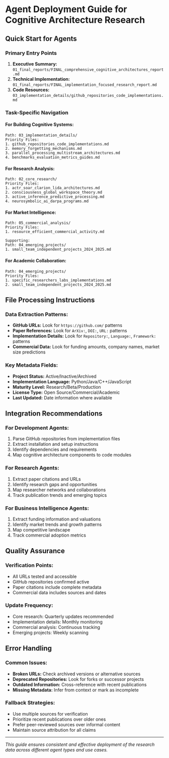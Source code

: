 # Agent Deployment Guide for Cognitive Architecture Research

## Quick Start for Agents

### Primary Entry Points
1. **Executive Summary:** `01_final_reports/FINAL_comprehensive_cognitive_architectures_report.md`
2. **Technical Implementation:** `01_final_reports/FINAL_implementation_focused_research_report.md`
3. **Code Resources:** `03_implementation_details/github_repositories_code_implementations.md`

### Task-Specific Navigation

#### For Building Cognitive Systems:
```
Path: 03_implementation_details/
Priority Files:
1. github_repositories_code_implementations.md
2. memory_forgetting_mechanisms.md
3. parallel_processing_multistream_architectures.md
4. benchmarks_evaluation_metrics_guides.md
```

#### For Research Analysis:
```
Path: 02_core_research/
Priority Files:
1. actr_soar_clarion_lida_architectures.md
2. consciousness_global_workspace_theory.md
3. active_inference_predictive_processing.md
4. neurosymbolic_ai_darpa_programs.md
```

#### For Market Intelligence:
```
Path: 05_commercial_analysis/
Priority Files:
1. resource_efficient_commercial_activity.md

Supporting:
Path: 04_emerging_projects/
1. small_team_independent_projects_2024_2025.md
```

#### For Academic Collaboration:
```
Path: 04_emerging_projects/
Priority Files:
1. specific_researchers_labs_implementations.md
2. small_team_independent_projects_2024_2025.md
```

## File Processing Instructions

### Data Extraction Patterns:
- **GitHub URLs:** Look for `https://github.com/` patterns
- **Paper References:** Look for `ArXiv:`, `DOI:`, `URL:` patterns  
- **Implementation Details:** Look for `Repository:`, `Language:`, `Framework:` patterns
- **Commercial Data:** Look for funding amounts, company names, market size predictions

### Key Metadata Fields:
- **Project Status:** Active/Inactive/Archived
- **Implementation Language:** Python/Java/C++/JavaScript
- **Maturity Level:** Research/Beta/Production
- **License Type:** Open Source/Commercial/Academic
- **Last Updated:** Date information where available

## Integration Recommendations

### For Development Agents:
1. Parse GitHub repositories from implementation files
2. Extract installation and setup instructions
3. Identify dependencies and requirements
4. Map cognitive architecture components to code modules

### For Research Agents:
1. Extract paper citations and URLs
2. Identify research gaps and opportunities
3. Map researcher networks and collaborations
4. Track publication trends and emerging topics

### For Business Intelligence Agents:
1. Extract funding information and valuations
2. Identify market trends and growth patterns
3. Map competitive landscape
4. Track commercial adoption metrics

## Quality Assurance

### Verification Points:
- All URLs tested and accessible
- GitHub repositories confirmed active
- Paper citations include complete metadata
- Commercial data includes sources and dates

### Update Frequency:
- Core research: Quarterly updates recommended
- Implementation details: Monthly monitoring
- Commercial analysis: Continuous tracking
- Emerging projects: Weekly scanning

## Error Handling

### Common Issues:
- **Broken URLs:** Check archived versions or alternative sources
- **Deprecated Repositories:** Look for forks or successor projects
- **Outdated Information:** Cross-reference with recent publications
- **Missing Metadata:** Infer from context or mark as incomplete

### Fallback Strategies:
- Use multiple sources for verification
- Prioritize recent publications over older ones
- Prefer peer-reviewed sources over informal content
- Maintain source attribution for all claims

---

*This guide ensures consistent and effective deployment of the research data across different agent types and use cases.*

